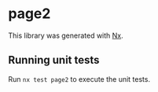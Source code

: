 # page2

This library was generated with [Nx](https://nx.dev).

## Running unit tests

Run `nx test page2` to execute the unit tests.
